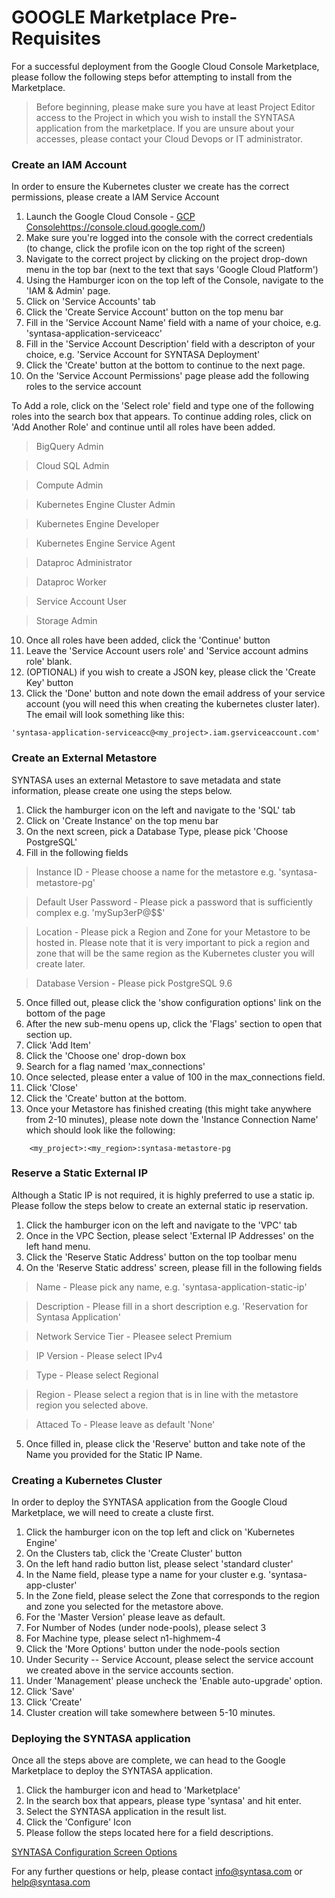 # GOOGLE Marketplace Pre-Requisites

For a successful deployment from the Google Cloud Console Marketplace, please follow the following steps befor attempting
to install from the Marketplace.

> Before beginning, please make sure you have at least Project Editor access to the Project in which you wish to install the SYNTASA application from the marketplace.  If you are unsure about your accesses, please contact your Cloud Devops or IT administrator.

### Create an IAM Account

In order to ensure the Kubernetes cluster we create has the correct permissions, please create a IAM Service Account

1. Launch the Google Cloud Console - [GCP Console]()https://console.cloud.google.com/)
2. Make sure you're logged into the console with the correct credentials (to change, click the profile icon on the top right of the screen)
3. Navigate to the correct project by clicking on the project drop-down menu in the top bar (next to the text that says 'Google Cloud Platform')
3. Using the Hamburger icon on the top left of the Console, navigate to the 'IAM & Admin' page.
4. Click on 'Service Accounts' tab
5. Click the 'Create Service Account' button on the top menu bar
6. Fill in the 'Service Account Name' field with a name of your choice, e.g. 'syntasa-application-serviceacc'
7. Fill in the 'Service Account Description' field with a descripton of your choice, e.g. 'Service Account for SYNTASA Deployment'
8. Click the 'Create' button at the bottom to continue to the next page.
9. On the 'Service Account Permissions' page please add the following roles to the service account

To Add a role, click on the 'Select role' field and type one of the following roles into the search box that appears.
To continue adding roles, click on 'Add Another Role' and continue until all roles have been added.

> BigQuery Admin

> Cloud SQL Admin

> Compute Admin

> Kubernetes Engine Cluster Admin

> Kubernetes Engine Developer

> Kubernetes Engine Service Agent

> Dataproc Administrator

> Dataproc Worker

> Service Account User

> Storage Admin

10. Once all roles have been added, click the 'Continue' button
11. Leave the 'Service Account users role' and 'Service account admins role' blank.
12. (OPTIONAL) if you wish to create a JSON key, please click the 'Create Key' button
13. Click the 'Done' button and note down the email address of your service account (you will need this when creating the kubernetes cluster later).  The email will look something like this: 
```$xslt
'syntasa-application-serviceacc@<my_project>.iam.gserviceaccount.com'
```


### Create an External Metastore

SYNTASA uses an external Metastore to save metadata and state information, please create one using the steps below.

1. Click the hamburger icon on the left and navigate to the 'SQL' tab
2. Click on 'Create Instance' on the top menu bar
3. On the next screen, pick a Database Type, please pick 'Choose PostgreSQL'
4. Fill in the following fields

> Instance ID - Please choose a name for the metastore e.g. 'syntasa-metastore-pg'

> Default User Password - Please pick a password that is sufficiently complex e.g. 'mySup3erP@$$'

> Location - Please pick a Region and Zone for your Metastore to be hosted in.  Please note that it is very important to pick a region and zone that will be the same region as the Kubernetes cluster you will create later.

> Database Version - Please pick PostgreSQL 9.6

5. Once filled out, please click the 'show configuration options' link on the bottom of the page
6. After the new sub-menu opens up, click the 'Flags' section to open that section up.
7. Click 'Add Item'
8. Click the 'Choose one' drop-down box
9. Search for a flag named 'max_connections'
10. Once selected, please enter a value of 100 in the max_connections field.
11. Click 'Close'
12. Click the 'Create' button at the bottom.
13. Once your Metastore has finished creating (this might take anywhere from 2-10 minutes), please note down the 'Instance Connection Name' which should look like the following:
```
    <my_project>:<my_region>:syntasa-metastore-pg
```

### Reserve a Static External IP

Although a Static IP is not required, it is highly preferred to use a static ip.  Please follow the steps below to create an external static ip reservation.

1. Click the hamburger icon on the left and navigate to the 'VPC' tab
2. Once in the VPC Section, please select 'External IP Addresses' on the left hand menu.
3. Click the 'Reserve Static Address' button on the top toolbar menu
4. On the 'Reserve Static address' screen, please fill in the following fields

> Name - Please pick any name, e.g. 'syntasa-application-static-ip'

> Description - Please fill in a short description e.g. 'Reservation for Syntasa Application'

> Network Service Tier - Pleasee select Premium

> IP Version - Please select IPv4

> Type - Please select Regional

> Region - Please select a region that is in line with the metastore region you selected above.

> Attaced To - Please leave as default 'None'

5. Once filled in, please click the 'Reserve' button and take note of the Name you provided for the Static IP Name.

### Creating a Kubernetes Cluster

In order to deploy the SYNTASA application from the Google Cloud Marketplace, we will need to create a cluste first.

1. Click the hamburger icon on the top left and click on 'Kubernetes Engine'
2. On the Clusters tab, click the 'Create Cluster' button
3. On the left hand radio button list, please select 'standard cluster'
4. In the Name field, please type a name for your cluster e.g. 'syntasa-app-cluster'
5. In the Zone field, please select the Zone that corresponds to the region and zone you selected for the metastore above.
6. For the 'Master Version' please leave as default.
7. For Number of Nodes (under node-pools), please select 3
8. For Machine type, please select n1-highmem-4
9. Click the 'More Options' button under the node-pools section
10. Under Security -- Service Account, please select the service account we created above in the service accounts section.
11. Under 'Management' please uncheck the 'Enable auto-upgrade' option.
12. Click 'Save'
13. Click 'Create'
14. Cluster creation will take somewhere between 5-10 minutes.


### Deploying the SYNTASA application

Once all the steps above are complete, we can head to the Google Marketplace to deploy the SYNTASA application.

1. Click the hamburger icon and head to 'Marketplace'
2. In the search box that appears, please type 'syntasa' and hit enter.
3. Select the SYNTASA application in the result list.
4. Click the 'Configure' Icon
5. Please follow the steps located here for a field descriptions.

[SYNTASA Configuration Screen Options](https://github.com/syntasa-dev/syntasa-google-marketplace#syntasa-google-cloud-marketplace-app-configuration-parameters)

For any further questions or help, please contact info@syntasa.com or help@syntasa.com